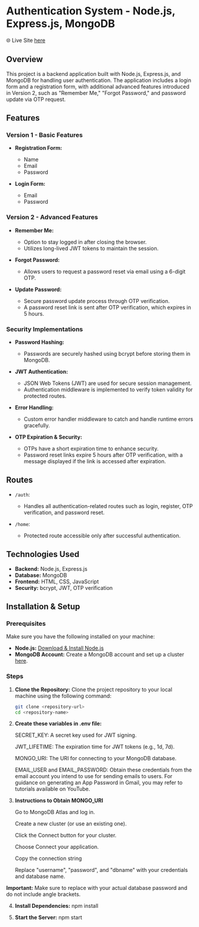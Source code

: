 # Authentication System - Node.js, Express.js, MongoDB

🌐 Live Site [here]()

## Overview

This project is a backend application built with Node.js, Express.js, and MongoDB for handling user authentication. The application includes a login form and a registration form, with additional advanced features introduced in Version 2, such as "Remember Me," "Forgot Password," and password update via OTP request.

## Features

### Version 1 - Basic Features
- **Registration Form:**
  - Name
  - Email
  - Password

- **Login Form:**
  - Email
  - Password

### Version 2 - Advanced Features
- **Remember Me:** 
  - Option to stay logged in after closing the browser. 
  - Utilizes long-lived JWT tokens to maintain the session.
  
- **Forgot Password:**
  - Allows users to request a password reset via email using a 6-digit OTP.
  
- **Update Password:**
  - Secure password update process through OTP verification.
  - A password reset link is sent after OTP verification, which expires in 5 hours.

### Security Implementations
- **Password Hashing:** 
  - Passwords are securely hashed using bcrypt before storing them in MongoDB.
  
- **JWT Authentication:** 
  - JSON Web Tokens (JWT) are used for secure session management. 
  - Authentication middleware is implemented to verify token validity for protected routes.
  
- **Error Handling:** 
  - Custom error handler middleware to catch and handle runtime errors gracefully.
  
- **OTP Expiration & Security:** 
  - OTPs have a short expiration time to enhance security.
  - Password reset links expire 5 hours after OTP verification, with a message displayed if the link is accessed after expiration.

## Routes

- `/auth`: 
  - Handles all authentication-related routes such as login, register, OTP verification, and password reset.
  
- `/home`: 
  - Protected route accessible only after successful authentication.

## Technologies Used

- **Backend:** Node.js, Express.js
- **Database:** MongoDB
- **Frontend:** HTML, CSS, JavaScript
- **Security:** bcrypt, JWT, OTP verification

## Installation & Setup

### Prerequisites
Make sure you have the following installed on your machine:
- **Node.js:** [Download & Install Node.js](https://nodejs.org)
- **MongoDB Account:** Create a MongoDB account and set up a cluster [here](https://www.mongodb.com/cloud/atlas).

### Steps

1. **Clone the Repository:**
   Clone the project repository to your local machine using the following command:
   ```bash
   git clone <repository-url>
   cd <repository-name>
2. **Create these variables in .env file:**

   SECRET_KEY: A secret key used for JWT signing.

   JWT_LIFETIME: The expiration time for JWT tokens (e.g., 1d, 7d).

   MONGO_URI: The URI for connecting to your MongoDB database.

   EMAIL_USER and EMAIL_PASSWORD: Obtain these credentials from the email account you intend to use for sending emails to users. For guidance on generating an App Password in Gmail, you may refer to tutorials available on YouTube.
3. **Instructions to Obtain MONGO_URI**

    Go to MongoDB Atlas and log in.

    Create a new cluster (or use an existing one).

    Click the Connect button for your cluster.

    Choose Connect your application.

    Copy the connection string 

    Replace "username", "password", and "dbname" with your credentials and database name.

**Important:** Make sure to replace <password> with your actual database password and do not include angle brackets.

4. **Install Dependencies:** npm install

5. **Start the Server:** npm start 

